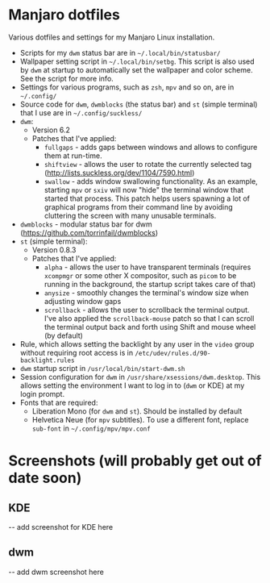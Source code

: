 # Manjaro dotfiles
Various dotfiles and settings for my Manjaro Linux installation.

* Scripts for my `dwm` status bar are in `~/.local/bin/statusbar/`
* Wallpaper setting script in `~/.local/bin/setbg`. This script is also used by `dwm` at startup to automatically set the wallpaper and color scheme. See the script for more info.
* Settings for various programs, such as `zsh`, `mpv` and so on, are in `~/.config/`
* Source code for `dwm`, `dwmblocks` (the status bar) and `st` (simple terminal) that I use are in `~/.config/suckless/`
* `dwm`:
    * Version 6.2
    * Patches that I've applied:
        * `fullgaps` - adds gaps between windows and allows to configure them at run-time.
        * `shiftview` - allows the user to rotate the currently selected tag (http://lists.suckless.org/dev/1104/7590.html)
        * `swallow` - adds window swallowing functionality. As an example, starting `mpv` or `sxiv` will now "hide" the terminal window that started that process. This patch helps users spawning a lot of graphical programs from their command line by avoiding cluttering the screen with many unusable terminals.
* `dwmblocks` - modular status bar for dwm (https://github.com/torrinfail/dwmblocks)
* `st` (simple terminal):
    * Version 0.8.3
    * Patches that I've applied:
        * `alpha` - allows the user to have transparent terminals (requires `xcompmgr` or some other X compositor, such as `picom` to be running in the background, the startup script takes care of that)
        * `anysize` - smoothly changes the terminal's window size when adjusting window gaps
        * `scrollback` - allows the user to scrollback the terminal output. I've also applied the `scrollback-mouse` patch so that I can scroll the terminal output back and forth using Shift and mouse wheel (by default)
* Rule, which allows setting the backlight by any user in the `video` group without requiring root access is in `/etc/udev/rules.d/90-backlight.rules`
* `dwm` startup script in `/usr/local/bin/start-dwm.sh`
* Session configuration for `dwm` in `/usr/share/xsessions/dwm.desktop`. This allows setting the environment I want to log in to (`dwm` or KDE) at my login prompt.
* Fonts that are required:
    * Liberation Mono (for `dwm` and `st`). Should be installed by default
    * Helvetica Neue (for `mpv` subtitles). To use a different font, replace `sub-font` in `~/.config/mpv/mpv.conf`

# Screenshots (will probably get out of date soon)
## KDE
-- add screenshot for KDE here
## dwm
-- add dwm screenshot here
